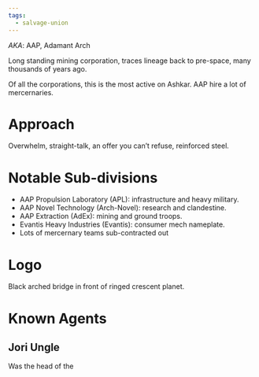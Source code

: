 ```yaml
---
tags:
  - salvage-union
---
```


*AKA*: AAP, Adamant Arch

Long standing mining corporation, traces lineage back to pre-space, many thousands of years ago.

Of all the corporations, this is the most active on Ashkar. AAP hire a lot of mercernaries.
 
# Approach
Overwhelm, straight-talk, an offer you can’t refuse, reinforced steel.
    
# Notable Sub-divisions
- AAP Propulsion Laboratory (APL): infrastructure and heavy military.
- AAP Novel Technology (Arch-Novel): research and clandestine.
- AAP Extraction (AdEx): mining and ground troops.
- Evantis Heavy Industries (Evantis): consumer mech nameplate.
- Lots of mercernary teams sub-contracted out

# Logo
Black arched bridge in front of ringed crescent planet.

# Known Agents

## Jori Ungle
Was the head of the 